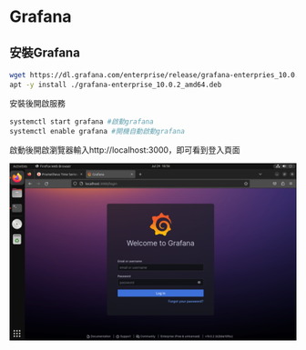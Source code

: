 # Grafana #

## 安裝Grafana ##

```bash
wget https://dl.grafana.com/enterprise/release/grafana-enterpries_10.0.2_amd64/deb 
apt -y install ./grafana-enterprise_10.0.2_amd64.deb
```

安裝後開啟服務

```bash
systemctl start grafana #啟動grafana 
systemctl enable grafana #開機自動啟動grafana 
```

啟動後開啟瀏覽器輸入http://localhost:3000，即可看到登入頁面

![](Image/1.png)

## 